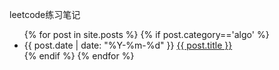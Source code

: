leetcode练习笔记

<ul>
    {% for post in site.posts %}
        {% if post.category=='algo' %}
        <li>
            <div>
                <span>{{ post.date | date: "%Y-%m-%d" }}</span>
                <a href="{{ site.url }}{{ post.url }}">{{ post.title }}</a>
            </div>
        </li>
        {% endif %}
    {% endfor %}
</ul> 